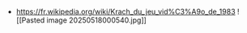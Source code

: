 - https://fr.wikipedia.org/wiki/Krach_du_jeu_vid%C3%A9o_de_1983 ![[Pasted image 20250518000540.jpg]]
